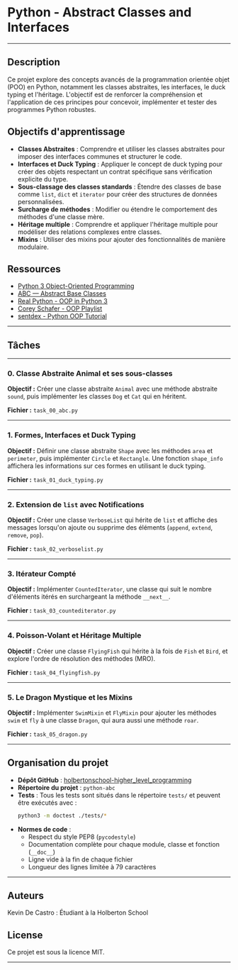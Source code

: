 # Python - Abstract Classes and Interfaces

---

## Description
Ce projet explore des concepts avancés de la programmation orientée objet (POO) en Python, notamment les classes abstraites, les interfaces, le duck typing et l'héritage. L'objectif est de renforcer la compréhension et l'application de ces principes pour concevoir, implémenter et tester des programmes Python robustes.

## Objectifs d'apprentissage
- **Classes Abstraites** : Comprendre et utiliser les classes abstraites pour imposer des interfaces communes et structurer le code.
- **Interfaces et Duck Typing** : Appliquer le concept de duck typing pour créer des objets respectant un contrat spécifique sans vérification explicite du type.
- **Sous-classage des classes standards** : Étendre des classes de base comme `list`, `dict` et `iterator` pour créer des structures de données personnalisées.
- **Surcharge de méthodes** : Modifier ou étendre le comportement des méthodes d'une classe mère.
- **Héritage multiple** : Comprendre et appliquer l'héritage multiple pour modéliser des relations complexes entre classes.
- **Mixins** : Utiliser des mixins pour ajouter des fonctionnalités de manière modulaire.

## Ressources
- [Python 3 Object-Oriented Programming](https://docs.python.org/3/tutorial/classes.html)
- [ABC — Abstract Base Classes](https://docs.python.org/3/library/abc.html)
- [Real Python - OOP in Python 3](https://realpython.com/python3-object-oriented-programming/)
- [Corey Schafer - OOP Playlist](https://www.youtube.com/playlist?list=PL-osiE80TeTt2d9bfVyTiXJA-UTHn6WwU)
- [sentdex - Python OOP Tutorial](https://www.youtube.com/playlist?list=PLQVvvaa0QuDfV1MIRBOcqClP6VZXsvyZS)

---

## Tâches

---

### 0. Classe Abstraite Animal et ses sous-classes
**Objectif :** Créer une classe abstraite `Animal` avec une méthode abstraite `sound`, puis implémenter les classes `Dog` et `Cat` qui en héritent.

**Fichier :** `task_00_abc.py`

---

### 1. Formes, Interfaces et Duck Typing
**Objectif :** Définir une classe abstraite `Shape` avec les méthodes `area` et `perimeter`, puis implémenter `Circle` et `Rectangle`. Une fonction `shape_info` affichera les informations sur ces formes en utilisant le duck typing.

**Fichier :** `task_01_duck_typing.py`

---

### 2. Extension de `list` avec Notifications
**Objectif :** Créer une classe `VerboseList` qui hérite de `list` et affiche des messages lorsqu'on ajoute ou supprime des éléments (`append`, `extend`, `remove`, `pop`).

**Fichier :** `task_02_verboselist.py`

---

### 3. Itérateur Compté
**Objectif :** Implémenter `CountedIterator`, une classe qui suit le nombre d'éléments itérés en surchargeant la méthode `__next__`.

**Fichier :** `task_03_countediterator.py`

---

### 4. Poisson-Volant et Héritage Multiple
**Objectif :** Créer une classe `FlyingFish` qui hérite à la fois de `Fish` et `Bird`, et explore l'ordre de résolution des méthodes (MRO).

**Fichier :** `task_04_flyingfish.py`

---

### 5. Le Dragon Mystique et les Mixins
**Objectif :** Implémenter `SwimMixin` et `FlyMixin` pour ajouter les méthodes `swim` et `fly` à une classe `Dragon`, qui aura aussi une méthode `roar`.

**Fichier :** `task_05_dragon.py`

---

## Organisation du projet
- **Dépôt GitHub** : [holbertonschool-higher_level_programming](https://github.com/Kevindecastro/holbertonschool-higher_level_programming)
- **Répertoire du projet** : `python-abc`
- **Tests** : Tous les tests sont situés dans le répertoire `tests/` et peuvent être exécutés avec :
  ```bash
  python3 -m doctest ./tests/*
  ```
- **Normes de code** :
  - Respect du style PEP8 (`pycodestyle`)
  - Documentation complète pour chaque module, classe et fonction (`__doc__`)
  - Ligne vide à la fin de chaque fichier
  - Longueur des lignes limitée à 79 caractères

---

## Auteurs

Kevin De Castro : Étudiant à la Holberton School

## License

Ce projet est sous la licence MIT.

---
